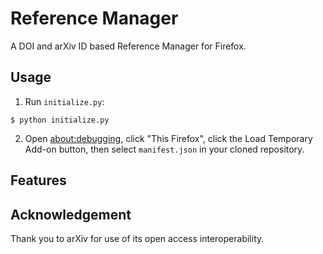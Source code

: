 # Reference Manager
A DOI and arXiv ID based Reference Manager for Firefox.

## Usage
1. Run `initialize.py`:
```
$ python initialize.py
```

2. Open [about:debugging](about:debugging "open"), click "This Firefox", click the Load Temporary Add-on button, then select `manifest.json` in your cloned repository.

## Features


## Acknowledgement
Thank you to arXiv for use of its open access interoperability.